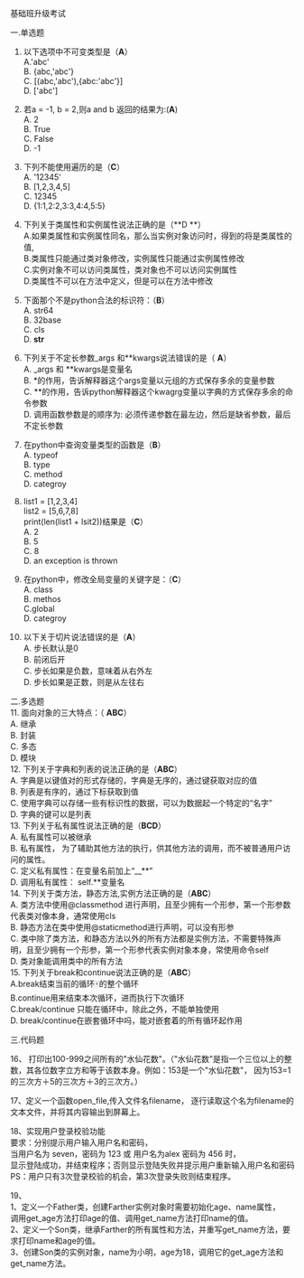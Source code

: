 基础班升级考试

一.单选题

1. 以下选项中不可变类型是（**A**）  
    A.'abc'  
    B. {abc,'abc'}  
    C. \[\(abc,'abc'\),{abc:'abc'}\]  
    D. \['abc'\]

2. 若a = -1, b = 2,则a and b 返回的结果为:\(**A**\)  
    A. 2  
    B. True  
    C. False  
    D. -1

3. 下列不能使用遍历的是（**C**）  
    A. '12345'  
    B. \[1,2,3,4,5\]  
    C. 12345  
    D. {1:1,2:2,3:3,4:4,5:5}

4. 下列关于类属性和实例属性说法正确的是（**D **）  
    A.如果类属性和实例属性同名，那么当实例对象访问时，得到的将是类属性的值,  
    B.类属性只能通过类对象修改，实例属性只能通过实例属性修改  
    C.实例对象不可以访问类属性，类对象也不可以访问实例属性  
    D.类属性不可以在方法中定义，但是可以在方法中修改

5. 下面那个不是python合法的标识符：（**B**）  
    A. str64  
    B. 32base  
    C. cls  
    D. **str**

6. 下列关于不定长参数\_args 和\*\*kwargs说法错误的是（ **A**）  
    A. \_args 和 **kwargs是变量名  
    B. \*的作用，告诉解释器这个args变量以元组的方式保存多余的变量参数  
    C. **的作用，告诉python解释器这个kwagrg变量以字典的方式保存多余的命令参数  
    D. 调用函数参数是的顺序为: 必须传递参数在最左边，然后是缺省参数，最后不定长参数

7. 在python中查询变量类型的函数是（**B**）  
    A. typeof  
    B. type  
    C. method  
    D. categroy

8. list1 = \[1,2,3,4\]  
    list2 = \[5,6,7,8\]  
    print\(len\(list1 + lsit2\)\)结果是（**C**）  
    A. 2  
    B. 5  
    C. 8  
    D. an exception is thrown

9. 在python中，修改全局变量的关键字是：（**C**）  
    A. class  
    B. methos  
    C.global  
    D. categroy

10. 以下关于切片说法错误的是（**A**）  
    A. 步长默认是0  
    B. 前闭后开  
    C. 步长如果是负数，意味着从右外左  
    D. 步长如果是正数，则是从左往右

二.多选题  
    11. 面向对象的三大特点：（ **ABC**）  
        A. 继承  
        B. 封装  
        C. 多态  
        D. 模块  
    12. 下列关于字典和列表的说法正确的是（**ABC**）  
        A. 字典是以键值对的形式存储的，字典是无序的，通过键获取对应的值  
        B. 列表是有序的，通过下标获取到值  
        C. 使用字典可以存储一些有标识性的数据，可以为数据起一个特定的“名字”  
        D. 字典的键可以是列表  
    13. 下列关于私有属性说法正确的是（**BCD**）  
        A. 私有属性可以被继承  
        B. 私有属性， 为了辅助其他方法的执行，供其他方法的调用，而不被普通用户访问的属性。  
        C. 定义私有属性：在变量名前加上“\_\_**”  
        D. 调用私有属性：    self.**变量名  
    14. 下列关于类方法，静态方法,实例方法正确的是（**ABC**）  
        A. 类方法中使用@classmethod 进行声明，且至少拥有一个形参，第一个形参数代表类对像本身，通常使用cls  
        B. 静态方法在类中使用@staticmethod进行声明，可以没有形参  
        C. 类中除了类方法，和静态方法以外的所有方法都是实例方法，不需要特殊声明，且至少拥有一个形参，第一个形参代表实例对象本身，常使用命令self  
        D. 类对象能调用类中的所有方法  
    15. 下列关于break和continue说法正确的是（**ABC**）  
        A.break结束当前的循环🀄️的整个循环  
        B.continue用来结束本次循环，进而执行下次循环  
        C.break/continue 只能在循环中，除此之外，不能单独使用  
        D. break/continue在嵌套循环中吗，能对嵌套着的所有循环起作用

三.代码题

16、 打印出100-999之间所有的"水仙花数"。（"水仙花数"是指一个三位以上的整数，其各位数字立方和等于该数本身。例如：153是一个"水仙花数"， 因为153=1的三次方＋5的三次方＋3的三次方。）

17、定义一个函数open\_file,传入文件名filename， 逐行读取这个名为filename的文本文件，并将其内容输出到屏幕上。

18、实现用户登录校验功能  
要求：分别提示用户输入用户名和密码，  
当用户名为 seven，密码为 123  或 用户名为alex 密码为 456 时，  
显示登陆成功，并结束程序；否则显示登陆失败并提示用户重新输入用户名和密码  
PS：用户只有3次登录校验的机会，第3次登录失败则结束程序。

19、  
1、定义一个Father类，创建Farther实例对象时需要初始化age、name属性，  
调用get\_age方法打印age的值、调用get\_name方法打印name的值。  
2、定义一个Son类，继承Farther的所有属性和方法，并重写get\_name方法，要求打印name和age的值。  
3、创建Son类的实例对象，name为小明，age为18，调用它的get\_age方法和get\_name方法。

